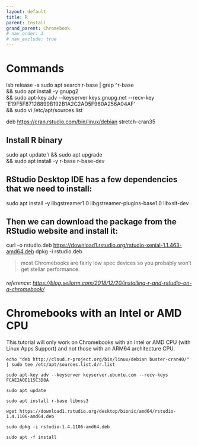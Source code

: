 ```yaml
---
layout: default
title: R
parent: Install
grand_parent: Chromebook
# nav_order: 3
# nav_exclude: true
---
```


# Commands

lsb release -a
sudo apt search r-base | grep ^r-base \
    && sudo apt install -y gnupg2 \
    && sudo apt-key adv --keyserver keys.gnupg.net --recv-key 'E19F5F87128899B192B1A2C2AD5F960A256A04AF' \
    && sudo vi /etc/apt/sources.list

deb https://cran.rstudio.com/bin/linux/debian stretch-cran35

## Install R binary
sudo apt update \ 
    && sudo apt upgrade \
    && sudo apt install -y r-base r-base-dev

## RStudio Desktop IDE has a few dependencies that we need to install:
sudo apt install -y libgstreamer1.0 libgstreamer-plugins-base1.0 libxslt-dev

## Then we can download the package from the RStudio website and install it:
curl -o rstudio.deb https://download1.rstudio.org/rstudio-xenial-1.1.463-amd64.deb
dpkg -i rstudio.deb

> most Chromebooks are fairly low spec devices so you probably won’t get stellar performance.

###### reference: https://blog.sellorm.com/2018/12/20/installing-r-and-rstudio-on-a-chromebook/


# Chromebooks with an Intel or AMD CPU
This tutorial will only work on Chromebooks with an Intel or AMD CPU (with Linux Apps Support) and not those with an ARM64 architecture CPU.

```shell
echo "deb http://cloud.r-project.org/bin/linux/debian buster-cran40/" | sudo tee /etc/apt/sources.list.d/r.list

sudo apt-key adv --keyserver keyserver.ubuntu.com --recv-keys FCAE2A0E115C3D8A

sudo apt update

sudo apt install r-base libnss3

wget https://download1.rstudio.org/desktop/bionic/amd64/rstudio-1.4.1106-amd64.deb

sudo dpkg -i rstudio-1.4.1106-amd64.deb

sudo apt -f install
```
